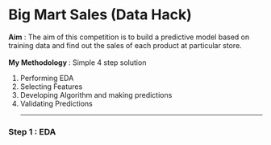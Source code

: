 # Big Mart Sales (Data Hack)
<b>Aim</b> : The aim of this competition is to build a predictive model based on training data and find out the sales of each product at particular store.</br></br>
<b>My Methodology </b>: Simple 4 step solution</br> 
1. Performing EDA</br>
2. Selecting Features </br>
3. Developing Algorithm and making predictions </br>
4. Validating Predictions</br><hr>
### Step 1 : EDA 
